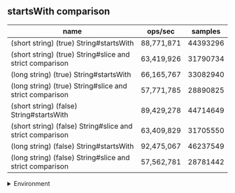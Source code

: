 ## startsWith comparison

|name|ops/sec|samples|
|-|-|-|
|(short string) (true) String#startsWith|88,771,871|44393296|
|(short string) (true) String#slice and strict comparison|63,419,926|31790734|
|(long string) (true) String#startsWith|66,165,767|33082940|
|(long string) (true) String#slice and strict comparison|57,771,785|28890825|
|(short string) (false) String#startsWith|89,429,278|44714649|
|(short string) (false) String#slice and strict comparison|63,409,829|31705550|
|(long string) (false) String#startsWith|92,475,067|46237549|
|(long string) (false) String#slice and strict comparison|57,562,781|28781442|


<details>
<summary>Environment</summary>

* __Machine:__ linux x64 | 4 vCPUs | 7.6GB Mem
* __Run:__ Tue May 06 2025 20:18:29 GMT+0000 (Coordinated Universal Time)
* __Node:__ `v20.0.0`
</details>

<!--
{"environment":{"platform":"linux","arch":"x64","cpus":4,"totalMemory":7.597835540771484},"benchmarks":[{"name":"(short string) (true) String#startsWith","samples":44393296,"opsSec":88771871.84821013},{"name":"(short string) (true) String#slice and strict comparison","samples":31790734,"opsSec":63419926.032807745},{"name":"(long string) (true) String#startsWith","samples":33082940,"opsSec":66165767.1212013},{"name":"(long string) (true) String#slice and strict comparison","samples":28890825,"opsSec":57771785.58315525},{"name":"(short string) (false) String#startsWith","samples":44714649,"opsSec":89429278.50441729},{"name":"(short string) (false) String#slice and strict comparison","samples":31705550,"opsSec":63409829.90110709},{"name":"(long string) (false) String#startsWith","samples":46237549,"opsSec":92475067.85312787},{"name":"(long string) (false) String#slice and strict comparison","samples":28781442,"opsSec":57562781.30799815}]}-->
